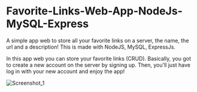 # Favorite-Links-Web-App-NodeJs-MySQL-Express

A simple app web to store all your favorite links on a server, the name, the url and a description! This is made with NodeJS, MySQL, ExpressJs.

In this app web you can store your favorite links (CRUD). Basically, you got to create a new account on the server by signing up. Then, you'll just have log in with your new account and enjoy the app!

![Screenshot_1](https://user-images.githubusercontent.com/54866605/87209846-b1065a80-c313-11ea-929f-5c67698e7de1.jpg)
